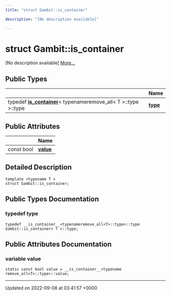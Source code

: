 ```yaml
---
title: "struct Gambit::is_container"

description: "[No description available]"

---
```


# struct Gambit::is_container



[No description available] [More...](#detailed-description)

## Public Types

|                | Name           |
| -------------- | -------------- |
| typedef [__is_container__](/documentation/code/classes/structgambit_1_1____is__container____/)< typenameremove_all< T >::type >::type | **[type](/documentation/code/classes/structgambit_1_1is__container/#typedef-type)**  |

## Public Attributes

|                | Name           |
| -------------- | -------------- |
| const bool | **[value](/documentation/code/classes/structgambit_1_1is__container/#variable-value)**  |

## Detailed Description

```
template <typename T >
struct Gambit::is_container;
```

## Public Types Documentation

### typedef type

```
typedef __is_container__<typenameremove_all<T>::type>::type Gambit::is_container< T >::type;
```


## Public Attributes Documentation

### variable value

```
static const bool value = __is_container__<typename remove_all<T>::type>::value;
```


-------------------------------

Updated on 2022-09-08 at 03:41:57 +0000